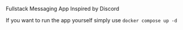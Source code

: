 Fullstack Messaging App Inspired by Discord

If you want to run the app yourself simply use 
```docker compose up -d```
